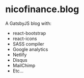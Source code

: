 # nicofinance.blog

A GatsbyJS blog with:

- react-bootstrap
- react-icons
- SASS compiler
- Google analytics
- Netlify
- Disqus
- MailChimp
- Etc...
